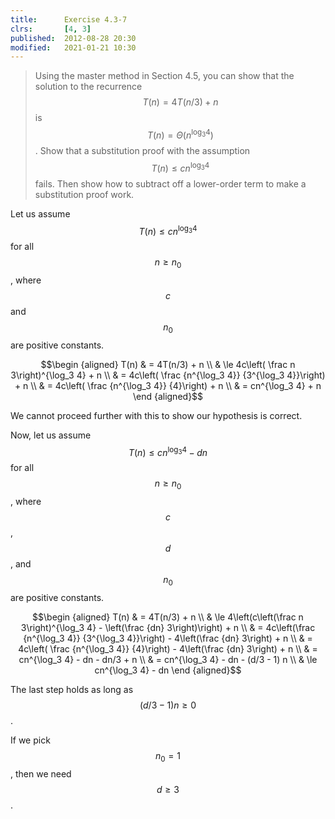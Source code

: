 ```yaml
---
title:      Exercise 4.3-7
clrs:       [4, 3]
published:  2012-08-28 20:30
modified:   2021-01-21 10:30
---
```


> Using the master method in Section 4.5, you can show that the solution to the recurrence $$T(n) = 4T(n/3) + n$$ is $$T(n) = \Theta(n^{\log_3 4})$$. Show that a substitution proof with the assumption $$T(n) \le cn^{\log_3 4}$$ fails. Then show how to subtract off a lower-order term to make a substitution proof work.

Let us assume $$T(n) \le cn^{\log_3 4}$$ for all $$n \ge n_0$$, where $$c$$ and $$n_0$$ are positive constants.

$$\begin {aligned}
T(n) & = 4T(n/3) + n \\
     & \le 4c\left( \frac n 3\right)^{\log_3 4} + n \\
     & = 4c\left( \frac {n^{\log_3 4}} {3^{\log_3 4}}\right) + n \\
     & = 4c\left( \frac {n^{\log_3 4}} {4}\right) + n \\
     & = cn^{\log_3 4} + n
\end {aligned}$$

We cannot proceed further with this to show our hypothesis is correct.

Now, let us assume $$T(n) \le cn^{\log_3 4} - dn$$ for all $$n \ge n_0$$, where $$c$$, $$d$$, and $$n_0$$ are positive constants.

$$\begin {aligned}
T(n) & = 4T(n/3) + n \\
     & \le 4\left(c\left(\frac n 3\right)^{\log_3 4} - \left(\frac {dn} 3\right)\right) + n \\
     & = 4c\left(\frac {n^{\log_3 4}} {3^{\log_3 4}}\right) - 4\left(\frac {dn} 3\right) + n \\
     & = 4c\left( \frac {n^{\log_3 4}} {4}\right) - 4\left(\frac {dn} 3\right) + n \\
     & = cn^{\log_3 4} - dn - dn/3 + n \\
     & = cn^{\log_3 4} - dn - (d/3 - 1) n \\
     & \le cn^{\log_3 4} - dn
\end {aligned}$$

The last step holds as long as $$(d/3 - 1) n \ge 0$$.

If we pick $$n_0 = 1$$, then we need $$d \ge 3$$.
